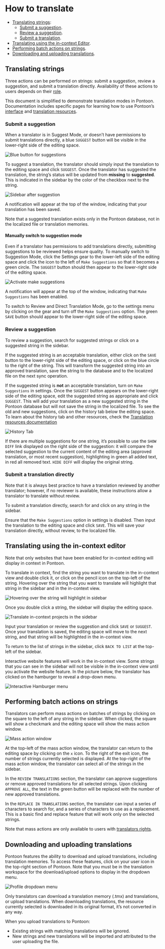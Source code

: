 # How to translate

* [Translating strings](#translating-strings):
    * [Submit a suggestion](#submit-a-suggestion).
    * [Review a suggestion](#review-a-suggestion).
    * [Submit a translation](#submit-a-translation-directly).
* [Translating using the in-context Editor](#translating-using-the-in-context-editor).
* [Performing batch actions on strings](#performing-batch-actions-on-strings).
* [Downloading and uploading translations](#downloading-and-uploading-translations).

## Translating strings

Three actions can be performed on strings: submit a suggestion, review a suggestion, and submit a translation directly. Availability of these actions to users depends on their [role](users.md#user-roles).

This document is simplified to demonstrate translation modes in Pontoon. Documentation includes specific pages for learning how to use Pontoon’s [interface](ui.md) and [translation resources](resources.md).

### Submit a suggestion

When a translator is in Suggest Mode, or doesn’t have permissions to submit translations directly, a blue `SUGGEST` button will be visible in the lower-right side of the editing space.

![Blue button for suggestions](/assets/images/pontoon/translate/suggest_button.png)

To suggest a translation, the translator should simply input the translation to the editing space and click `SUGGEST`. Once the translator has suggested the translation, the string’s status will be updated from **missing** to **suggested**. This is indicated in the sidebar by the color of the checkbox next to the string.

![Sidebar after suggestion](/assets/images/pontoon/translate/sidebar_suggest.png)

A notification will appear at the top of the window, indicating that your translation has been saved.

Note that a suggested translation exists only in the Pontoon database, not in the localized file or translation memories.

#### Manually switch to suggestion mode

Even if a translator has permissions to add translations directly, submitting suggestions to be reviewed helps ensure quality. To manually switch to Suggestion Mode, click the Settings gear to the lower-left side of the editing space and click the icon to the left of `Make Suggestions` so that it becomes a green circle. The `SUGGEST` button should then appear to the lower-right side of the editing space.

![Activate make suggestions](/assets/images/pontoon/translate/activate_suggest.png)

A notification will appear at the top of the window, indicating that `Make Suggestions` has been enabled.

To switch to Review and Direct Translation Mode, go to the settings menu by clicking on the gear and turn off the `Make Suggestions` option. The green `SAVE` button should appear to the lower-right side of the editing space.

### Review a suggestion

To review a suggestion, search for suggested strings or click on a suggested string in the sidebar.

If the suggested string is an acceptable translation, either click on the `SAVE` button to the lower-right side of the editing space, or click on the blue circle to the right of the string. This will transform the suggested string into an approved translation, save the string to the database and to the localized file on the next sync operation.

If the suggested string is **not** an acceptable translation, turn on `Make Suggestions` in settings. Once the `SUGGEST` button appears on the lower-right side of the editing space, edit the suggested string as appropriate and click `SUGGEST`. This will add your translation as a new suggested string in the Pontoon database but will not save the string in the localized file. To see the old and new suggestions, click on the history tab below the editing space. To learn about the history tab and other resources, check the [Translation resources documentation](resources.md)

![History Tab](/assets/images/pontoon/translate/history_tab.png)

If there are multiple suggestions for one string, it’s possible to use the `SHOW DIFF` link displayed on the right side of the suggestion: it will compare the selected suggestion to the current content of the editing area (approved translation, or most recent suggestion), highlighting in green all added text, in red all removed text. `HIDE DIFF` will display the original string.

### Submit a translation directly

Note that it is always best practice to have a translation reviewed by another translator; however, if no reviewer is available, these instructions allow a translator to translate without review.

To submit a translation directly, search for and click on any string in the sidebar.

Ensure that the `Make Suggestions` option in settings is disabled. Then input the translation to the editing space and click `SAVE`. This will save your translation directly, without review, to the localized file.

## Translating using the in-context editor

Note that only websites that have been enabled for in-context editing will display in context in Pontoon.

To translate in context, find the string you want to translate in the in-context view and double click it, or click on the pencil icon on the top-left of the string. Hovering over the string that you want to translate will highlight that string in the sidebar and in the in-context view.

![Hovering over the string will highlight in sidebar](/assets/images/pontoon/translate/hover_incontext.png)

Once you double click a string, the sidebar will display the editing space.

![Translate in-context projects in the sidebar](/assets/images/pontoon/translate/translate_in_sidebar.png)

Input your translation or review the suggestion and click `SAVE` or `SUGGEST`. Once your translation is saved, the editing space will move to the next string, and that string will be highlighted in the in-context view.

To return to the list of strings in the sidebar, click `BACK TO LIST` at the top-left of the sidebar.

Interactive website features will work in the in-context view. Some strings that you can see in the sidebar will not be visible in the in-context view until you activate the website feature. In the picture below, the translator has clicked on the hamburger to reveal a drop-down menu.

![Interactive Hamburger menu](/assets/images/pontoon/translate/interactive_features.png)

## Performing batch actions on strings

Translators can perform mass actions on batches of strings by clicking on the square to the left of any string in the sidebar. When clicked, the square will show a checkmark and the editing space will show the mass action window.

![Mass action window](/assets/images/pontoon/translate/mass_action.png)

At the top-left of the mass action window, the translator can return to the editing space by clicking on the `x` icon. To the right of the exit icon, the number of strings currently selected is displayed. At the top-right of the mass action window, the translator can select all of the strings in the sidebar.

In the `REVIEW TRANSLATIONS` section, the translator can approve suggestions or remove approved translations for all selected strings. Upon clicking `APPROVE ALL`, the text in the green button will be replaced with the number of new approved translations.

In the `REPLACE IN TRANSLATIONS` section, the translator can input a series of characters to search for, and a series of characters to use as a replacement. This is a basic find and replace feature that will work only on the selected strings.

Note that mass actions are only available to users with [translators rights](users.md#user-roles).

## Downloading and uploading translations

Pontoon features the ability to download and upload translations, including translation memories. To access these features, click on your user icon in the top-right section of Pontoon. Note that you must be in the translation workspace for the download/upload options to display in the dropdown menu.

![Profile dropdown menu](/assets/images/pontoon/translate/profile_menu.png)

Only translators can download a translation memory (.tmx) and translations, or upload translations. When downloading translations, the resource currently selected is downloaded in its original format, it’s not converted in any way.

When you upload translations to Pontoon:
* Existing strings with matching translations will be ignored.
* New strings and new translations will be imported and attributed to the user uploading the file.
